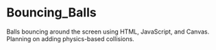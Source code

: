 # Bouncing_Balls
Balls bouncing around the screen using HTML, JavaScript, and Canvas. Planning on adding physics-based collisions.
